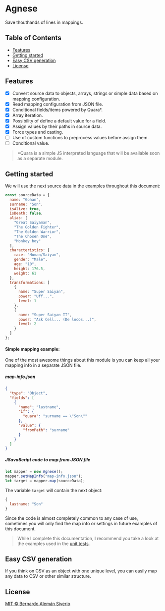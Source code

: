 # Agnese

Save thouthands of lines in mappings.

## Table of Contents

- [Features](#features)
- [Getting started](#getting-started)
- [Easy CSV generation](#easy-csv-generation)
- [License](#license)

## Features

- [x] Convert source data to objects, arrays, strings or simple data based on mapping configuration.
- [x] Read mapping configuration from JSON file.
- [x] Conditional fields/items powered by Quara*.
- [x] Array iteration.
- [x] Possibility of define a default value for a field.
- [x] Assign values by their paths in source data.
- [x] Force types and casting.
- [ ] Use of custom functions to preprocess values before assign them.
- [ ] Conditional value.

> *Quara is a simple JS interpreted language that will be available soon as a separate module.

## Getting started

We will use the next source data in the examples throughout this document:

```javascript
const sourceData = {
  name: "Gohan",
  surname: "Son",
  isAlive: true,
  isDeath: false,
  alias: [
    "Great Saiyaman",
    "The Golden Fighter",
    "The Golden Warrior",
    "The Chosen One",
    "Monkey boy"
  ],
  characteristics: {
    race: "Human/Saiyan",
    gender: "Male",
    age: "10",
    height: 176.5,
    weight: 61
  },
  transformations: [
    {
      name: "Super Saiyan",
      power: "Uff...",
      level: 1
    },
    {
      name: "Super Saiyan II",
      power: "Ask Cell... (De locos...)",
      level: 2
    }
  ]
};
```

#### Simple mapping example:

One of the most awesome things about this module is you can keep all your mapping info in a separate JSON file.

##### map-info.json

```json
{
  "type": "Object",
  "fields": [
    {
      "name": "lastname",
      "if": {
        "quara": "surname == \"Son\""
      },
      "value": {
        "fromPath": "surname"
      }
    }
  ]
}
```

##### JSavaScript code to map from JSON file

```javascript
let mapper = new Agnese();
mapper.setMapInfo("map-info.json");
let target = mapper.map(sourceData);
```

The variable `target` will contain the next object:

```js
{
  lastname: "Son"
}
```

Since the code is almost completely common to any case of use, sometimes you will only find the map info or settings in future examples of this document.

> While I complete this documentation, I recommend you take a look at the examples used in the [unit tests](test/MapInfoFiles).

## Easy CSV generation

If you think on CSV as an object with one unique level, you can easily map any data to CSV or other similar structure. 

## License

[MIT © Bernardo Alemán Siverio](LICENSE)
